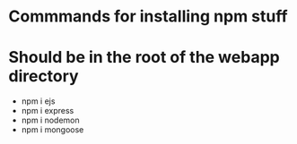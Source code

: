 # Commmands for installing npm stuff

# Should be in the root of the webapp directory

- npm i ejs
- npm i express
- npm i nodemon
- npm i mongoose
